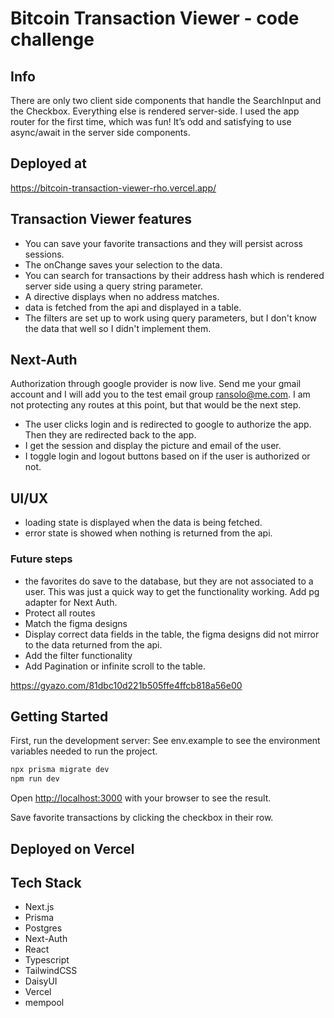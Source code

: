 # Bitcoin Transaction Viewer - code challenge

## Info

There are only two client side components that handle the SearchInput and the Checkbox.  Everything else is rendered server-side.  I used the app router for the first time, which was fun!  It’s odd and satisfying to use async/await in the server side components.

## Deployed at

<https://bitcoin-transaction-viewer-rho.vercel.app/>

## Transaction Viewer features

- You can save your favorite transactions and they will persist across sessions.
- The onChange saves your selection to the data.  
- You can search for transactions by their address hash which is rendered server side using a query string parameter.  
- A directive displays when no address matches.
- data is fetched from the api and displayed in a table.
- The filters are set up to work using query parameters, but I don't know the data that well so I didn't implement them.

## Next-Auth

Authorization through google provider is now live.  Send me your gmail account and I will add you to the test email group <ransolo@me.com>.  I am not protecting any routes at this point, but that would be the next step.  

- The user clicks login and is redirected to google to authorize the app.  Then they are redirected back to the app.
- I get the session and display the picture and email of the user.
- I toggle login and logout buttons based on if the user is authorized or not.  

## UI/UX

- loading state is displayed when the data is being fetched.
- error state is showed when nothing is returned from the api.

### Future steps

- the favorites do save to the database, but they are not associated to a user.  This was just a quick way to get the functionality working.  Add pg adapter for Next Auth.
- Protect all routes
- Match the figma designs
- Display correct data fields in the table, the figma designs did not mirror to the data returned from the api.
- Add the filter functionality
- Add Pagination or infinite scroll to the table.

<https://gyazo.com/81dbc10d221b505ffe4ffcb818a56e00>

## Getting Started

First, run the development server:
See env.example to see the environment variables needed to run the project.

```bash
npx prisma migrate dev
npm run dev
```

Open [http://localhost:3000](http://localhost:3000) with your browser to see the result.

Save favorite transactions by clicking the checkbox in their row.

## Deployed on Vercel

## Tech Stack

- Next.js
- Prisma
- Postgres
- Next-Auth
- React
- Typescript
- TailwindCSS
- DaisyUI
- Vercel
- mempool
